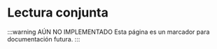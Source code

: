 # Lectura conjunta

:::warning AÚN NO IMPLEMENTADO
Esta página es un marcador para documentación futura.
:::
